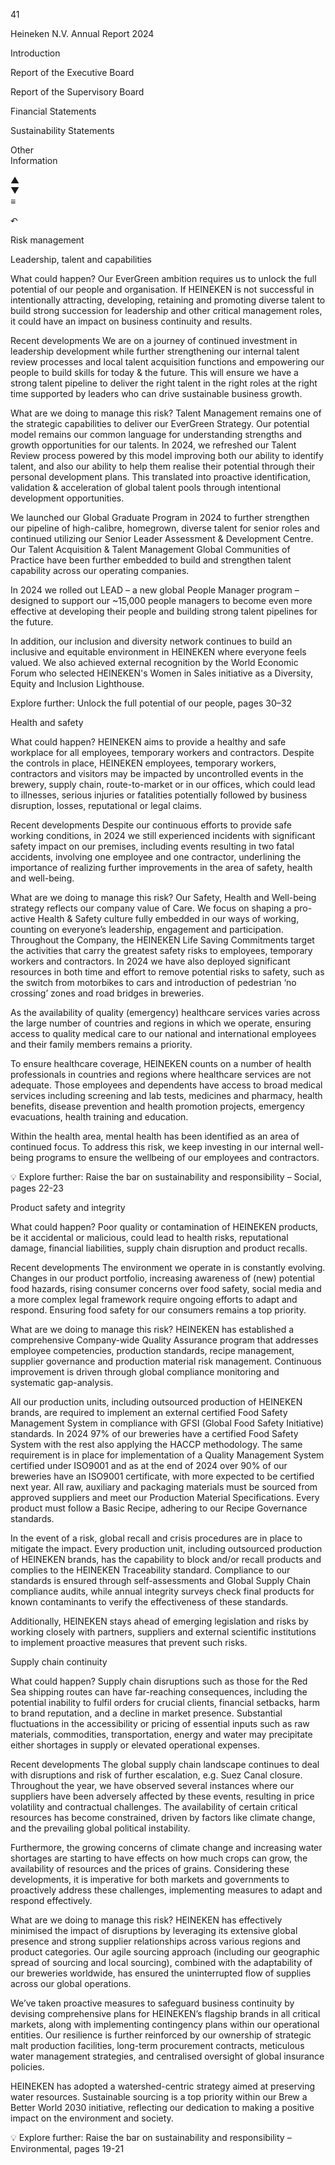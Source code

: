 41

Heineken
N.V.
Annual
Report
2024

Introduction

Report
of the
Executive
Board

Report
of the
Supervisory
Board

Financial
Statements

Sustainability
Statements <!-- marginalia, from page 0 (l=0.001,t=0.014,r=0.058,b=0.693), with ID 425c3b7e-cd69-4b90-939c-bf65c6f86bc9 -->

Other  
Information

▲  
▼  
≡  

↶ <!-- marginalia, from page 0 (l=0.000,t=0.691,r=0.058,b=0.991), with ID 80926e77-24e3-48e1-8a0e-fdf9e9597ff5 -->

Risk management <!-- text, from page 0 (l=0.071,t=0.025,r=0.243,b=0.064), with ID aa7efbf7-ccca-4e0e-95d7-9a1dbcf78059 -->

Leadership, talent and capabilities

What could happen?
Our EverGreen ambition requires us to unlock the full potential of our people and organisation. If HEINEKEN is not successful in intentionally attracting, developing, retaining and promoting diverse talent to build strong succession for leadership and other critical management roles, it could have an impact on business continuity and results. <!-- text, from page 0 (l=0.072,t=0.074,r=0.292,b=0.242), with ID 1cbb6dc1-b502-4497-bf07-22039020cebc -->

Recent developments
We are on a journey of continued investment in leadership development while further strengthening our internal talent review processes and local talent acquisition functions and empowering our people to build skills for today & the future. This will ensure we have a strong talent pipeline to deliver the right talent in the right roles at the right time supported by leaders who can drive sustainable business growth. <!-- text, from page 0 (l=0.074,t=0.246,r=0.293,b=0.391), with ID 1f614fea-c125-40ac-a691-aff9a49da7a7 -->

What are we doing to manage this risk?
Talent Management remains one of the strategic capabilities to deliver our EverGreen Strategy. Our potential model remains our common language for understanding strengths and growth opportunities for our talents. In 2024, we refreshed our Talent Review process powered by this model improving both our ability to identify talent, and also our ability to help them realise their potential through their personal development plans. This translated into proactive identification, validation & acceleration of global talent pools through intentional development opportunities. <!-- text, from page 0 (l=0.074,t=0.394,r=0.292,b=0.581), with ID c7fc019c-b943-4e8f-9c33-43cf6299e969 -->

We launched our Global Graduate Program in 2024 to further strengthen our pipeline of high-calibre, homegrown, diverse talent for senior roles and continued utilizing our Senior Leader Assessment & Development Centre. Our Talent Acquisition & Talent Management Global Communities of Practice have been further embedded to build and strengthen talent capability across our operating companies. <!-- text, from page 0 (l=0.074,t=0.583,r=0.291,b=0.706), with ID 931cbf1d-9f2a-492e-9618-87e726e4f1c6 -->

In 2024 we rolled out LEAD – a new global People Manager program – designed to support our ~15,000 people managers to become even more effective at developing their people and building strong talent pipelines for the future. <!-- text, from page 0 (l=0.074,t=0.707,r=0.281,b=0.787), with ID 8597091f-9577-42f7-863f-1e45594ba4fe -->

In addition, our inclusion and diversity network continues
to build an inclusive and equitable environment in
HEINEKEN where everyone feels valued. We also achieved
external recognition by the World Economic Forum who
selected HEINEKEN's Women in Sales initiative as a
Diversity, Equity and Inclusion Lighthouse. <!-- text, from page 0 (l=0.074,t=0.788,r=0.289,b=0.883), with ID 549fa7bb-181b-487a-8c5e-03e6da6a969f -->

Explore further: Unlock the full potential of our people, pages 30–32 <!-- text, from page 0 (l=0.075,t=0.886,r=0.282,b=0.926), with ID d708ebc8-e212-4ead-8d29-84fb08cb0a7a -->

Health and safety

What could happen?
HEINEKEN aims to provide a healthy and safe workplace for all employees, temporary workers and contractors. Despite the controls in place, HEINEKEN employees, temporary workers, contractors and visitors may be impacted by uncontrolled events in the brewery, supply chain, route-to-market or in our offices, which could lead to illnesses, serious injuries or fatalities potentially followed by business disruption, losses, reputational or legal claims. <!-- text, from page 0 (l=0.301,t=0.075,r=0.521,b=0.257), with ID cea4f195-c1c7-420c-9f72-2154dfc522ae -->

Recent developments
Despite our continuous efforts to provide safe working conditions, in 2024 we still experienced incidents with significant safety impact on our premises, including events resulting in two fatal accidents, involving one employee and one contractor, underlining the importance of realizing further improvements in the area of safety, health and well-being. <!-- text, from page 0 (l=0.301,t=0.263,r=0.520,b=0.392), with ID 7181d401-8d32-410b-bf20-c8aa61c66705 -->

What are we doing to manage this risk?
Our Safety, Health and Well-being strategy reflects our company value of Care. We focus on shaping a pro-active Health & Safety culture fully embedded in our ways of working, counting on everyone’s leadership, engagement and participation. Throughout the Company, the HEINEKEN Life Saving Commitments target the activities that carry the greatest safety risks to employees, temporary workers and contractors. In 2024 we have also deployed significant resources in both time and effort to remove potential risks to safety, such as the switch from motorbikes to cars and introduction of pedestrian ‘no crossing’ zones and road bridges in breweries. <!-- text, from page 0 (l=0.301,t=0.397,r=0.517,b=0.597), with ID b8043ab3-d926-42b2-ac96-67c7b43f3131 -->

As the availability of quality (emergency) healthcare services varies across the large number of countries and regions in which we operate, ensuring access to quality medical care to our national and international employees and their family members remains a priority. <!-- text, from page 0 (l=0.301,t=0.599,r=0.516,b=0.678), with ID b83a997f-38f2-4b5b-9169-99ed7cdd93c9 -->

To ensure healthcare coverage, HEINEKEN counts on a number of health professionals in countries and regions where healthcare services are not adequate. Those employees and dependents have access to broad medical services including screening and lab tests, medicines and pharmacy, health benefits, disease prevention and health promotion projects, emergency evacuations, health training and education. <!-- text, from page 0 (l=0.301,t=0.679,r=0.516,b=0.801), with ID 64f22838-6504-4073-8825-06a16c7c7ce5 -->

Within the health area, mental health has been identified
as an area of continued focus. To address this risk, we keep
investing in our internal well-being programs to ensure the
wellbeing of our employees and contractors. <!-- text, from page 0 (l=0.301,t=0.803,r=0.518,b=0.868), with ID 0289364e-2b7b-4ddb-837d-4cd21f57e5a6 -->

💡 Explore further: Raise the bar on sustainability
and responsibility – Social, pages 22-23 <!-- text, from page 0 (l=0.303,t=0.872,r=0.511,b=0.914), with ID e1db43b5-4236-4c75-aa77-6532b1011526 -->

Product safety and integrity <!-- text, from page 0 (l=0.529,t=0.076,r=0.694,b=0.108), with ID 4a6690b2-55cb-402b-b7b8-fdc2793fbf62 -->

What could happen?
Poor quality or contamination of HEINEKEN products, be it accidental or malicious, could lead to health risks, reputational damage, financial liabilities, supply chain disruption and product recalls. <!-- text, from page 0 (l=0.529,t=0.113,r=0.747,b=0.198), with ID e8ca7c60-c055-45e2-a9a6-7826e2401daa -->

Recent developments
The environment we operate in is constantly evolving. Changes in our product portfolio, increasing awareness of (new) potential food hazards, rising consumer concerns over food safety, social media and a more complex legal framework require ongoing efforts to adapt and respond. Ensuring food safety for our consumers remains a top priority. <!-- text, from page 0 (l=0.529,t=0.203,r=0.746,b=0.333), with ID 539ca3e4-35b9-4f25-81b4-d17e33c101cf -->

What are we doing to manage this risk?
HEINEKEN has established a comprehensive Company-wide Quality Assurance program that addresses employee competencies, production standards, recipe management, supplier governance and production material risk management. Continuous improvement is driven through global compliance monitoring and systematic gap-analysis. <!-- text, from page 0 (l=0.529,t=0.337,r=0.747,b=0.465), with ID 25a6e80c-a100-4c8b-879e-6a57c599d1d3 -->

All our production units, including outsourced production of HEINEKEN brands, are required to implement an external certified Food Safety Management System in compliance with GFSI (Global Food Safety Initiative) standards. In 2024 97% of our breweries have a certified Food Safety System with the rest also applying the HACCP methodology. The same requirement is in place for implementation of a Quality Management System certified under ISO9001 and as at the end of 2024 over 90% of our breweries have an ISO9001 certificate, with more expected to be certified next year. All raw, auxiliary and packaging materials must be sourced from approved suppliers and meet our Production Material Specifications. Every product must follow a Basic Recipe, adhering to our Recipe Governance standards. <!-- text, from page 0 (l=0.528,t=0.467,r=0.747,b=0.692), with ID cd19815c-29b9-477c-a034-0268bf27f421 -->

In the event of a risk, global recall and crisis procedures are in place to mitigate the impact. Every production unit, including outsourced production of HEINEKEN brands, has the capability to block and/or recall products and complies to the HEINEKEN Traceability standard. Compliance to our standards is ensured through self-assessments and Global Supply Chain compliance audits, while annual integrity surveys check final products for known contaminants to verify the effectiveness of these standards. <!-- text, from page 0 (l=0.528,t=0.695,r=0.746,b=0.832), with ID 6ec11ec4-d9aa-438e-8a40-3eb2021a6885 -->

Additionally, HEINEKEN stays ahead of emerging legislation and risks by working closely with partners, suppliers and external scientific institutions to implement proactive measures that prevent such risks. <!-- text, from page 0 (l=0.529,t=0.834,r=0.741,b=0.899), with ID baaac1f5-589b-4c1c-86e1-652bbf9a2ae0 -->

Supply chain continuity <!-- text, from page 0 (l=0.757,t=0.076,r=0.900,b=0.108), with ID b1a4f67e-8cb7-4307-af1b-46c15b60d991 -->

What could happen?
Supply chain disruptions such as those for the Red Sea shipping routes can have far-reaching consequences, including the potential inability to fulfil orders for crucial clients, financial setbacks, harm to brand reputation, and a decline in market presence. Substantial fluctuations in the accessibility or pricing of essential inputs such as raw materials, commodities, transportation, energy and water may precipitate either shortages in supply or elevated operational expenses. <!-- text, from page 0 (l=0.756,t=0.113,r=0.972,b=0.271), with ID a85da798-508e-4332-8871-e80ad4427ce0 -->

Recent developments
The global supply chain landscape continues to deal with disruptions and risk of further escalation, e.g. Suez Canal closure. Throughout the year, we have observed several instances where our suppliers have been adversely affected by these events, resulting in price volatility and contractual challenges. The availability of certain critical resources has become constrained, driven by factors like climate change, and the prevailing global political instability. <!-- text, from page 0 (l=0.756,t=0.276,r=0.974,b=0.418), with ID 29fdfcfe-5f49-4267-ac69-d2f85ad5791e -->

Furthermore, the growing concerns of climate change and increasing water shortages are starting to have effects on how much crops can grow, the availability of resources and the prices of grains. Considering these developments, it is imperative for both markets and governments to proactively address these challenges, implementing measures to adapt and respond effectively. <!-- text, from page 0 (l=0.756,t=0.420,r=0.974,b=0.531), with ID 87438844-f576-42d9-9ffc-e22947afa50f -->

What are we doing to manage this risk?
HEINEKEN has effectively minimised the impact of disruptions by leveraging its extensive global presence and strong supplier relationships across various regions and product categories. Our agile sourcing approach (including our geographic spread of sourcing and local sourcing), combined with the adaptability of our breweries worldwide, has ensured the uninterrupted flow of supplies across our global operations. <!-- text, from page 0 (l=0.756,t=0.535,r=0.974,b=0.678), with ID 42a7ee4c-c599-48c8-9e75-a82f905bd294 -->

We’ve taken proactive measures to safeguard business continuity by devising comprehensive plans for HEINEKEN’s flagship brands in all critical markets, along with implementing contingency plans within our operational entities. Our resilience is further reinforced by our ownership of strategic malt production facilities, long-term procurement contracts, meticulous water management strategies, and centralised oversight of global insurance policies. <!-- text, from page 0 (l=0.755,t=0.680,r=0.971,b=0.817), with ID 60060099-a1cd-41e2-92ae-5b546a05c50a -->

HEINEKEN has adopted a watershed-centric strategy aimed at preserving water resources. Sustainable sourcing is a top priority within our Brew a Better World 2030 initiative, reflecting our dedication to making a positive impact on the environment and society. <!-- text, from page 0 (l=0.756,t=0.818,r=0.971,b=0.898), with ID 1b697aac-d9f4-4cb1-b1b2-0484b0acf3bc -->

💡 Explore further: Raise the bar on sustainability and responsibility – Environmental, pages 19-21 <!-- text, from page 0 (l=0.758,t=0.898,r=0.971,b=0.944), with ID aae85c2e-0f2c-49aa-9342-778d59749a5e -->